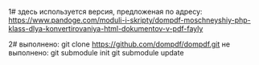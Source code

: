 1# здесь используется версия, предложеная по адресу:
https://www.pandoge.com/moduli-i-skripty/dompdf-moschneyshiy-php-klass-dlya-konvertirovaniya-html-dokumentov-v-pdf-fayly

2# выполнено: 
git clone https://github.com/dompdf/dompdf.git
не выполнено: 
git submodule init
git submodule update